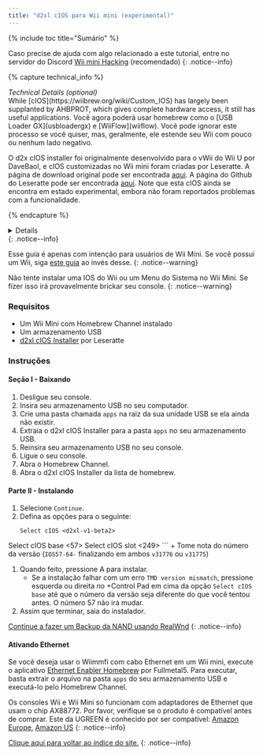 ```yaml
---
title: "d2xl cIOS para Wii mini (experimental)"
---
```


{% include toc title="Sumário" %}

Caso precise de ajuda com algo relacionado a este tutorial, entre no servidor do Discord [Wii mini Hacking](https://discord.gg/6ryxnkS) (recomendado)
{: .notice--info}

{% capture technical_info %}
<summary><em>Technical Details (optional)</em></summary>
While [cIOS](https://wiibrew.org/wiki/Custom_IOS) has largely been supplanted by AHBPROT, which gives complete hardware access, it still has useful applications. Você agora poderá usar homebrew como o [USB Loader GX](usbloadergx) e [WiiFlow](wiiflow). Você pode ignorar este processo se você quiser, mas, geralmente, ele estende seu Wii com pouco ou nenhum lado negativo.

O d2x cIOS installer foi originalmente desenvolvido para o vWii do Wii U por DaveBaol, e cIOS customizadas no Wii mini foram criadas por Leseratte. A página de download original pode ser encontrada [aqui](https://wii.leseratte10.de/d2xl-cIOS/). A página do Github do Leseratte pode ser encontrada [aqui](https://github.com/Leseratte10/d2xl-cios). Note que esta cIOS ainda se encontra em estado experimental, embora não foram reportados problemas com a funcionalidade.

{% endcapture %}
<details>{{ technical_info | markdownify }}</details>
{: .notice--info}

Esse guia é apenas com intenção para usuários de Wii Mini. Se você possui um Wii, siga [este guia](cios) ao invés desse.
{: .notice--warning}

Não tente instalar uma IOS do Wii ou um Menu do Sistema no Wii Mini. Se fizer isso irá provavelmente brickar seu console.
{: .notice--warning}

### Requisitos

* Um Wii Mini com Homebrew Channel instalado
* Um armazenamento USB
* [d2xl cIOS Installer](/assets/files/d2xl_wii_mini_cIOS_installer_v1_beta2.zip) por Leseratte

### Instruções

#### Seção I - Baixando

1. Desligue seu console.
1. Insira seu armazenamento USB no seu computador.
1. Crie uma pasta chamada `apps` na raiz da sua unidade USB se ela ainda não existir.
1. Extraia o d2xl cIOS Installer para a pasta `apps` no seu armazenamento USB.
1. Reinsira seu armazenamento USB no seu console.
1. Ligue o seu console.
1. Abra o Homebrew Channel.
1. Abra o d2xl cIOS Installer da lista de homebrew.

#### Parte II - Instalando

1. Selecione `Continue`.
1. Defina as opções para o seguinte:
    ```
    Select cIOS <d2xl-v1-beta2>
Select cIOS base <57>
Select cIOS slot <249>
    ```
    + Tome nota do número da versão (`IOS57-64-` finalizando em ambos `v31776` ou `v31775`)
1. Quando feito, pressione A para instalar.
    + Se a instalação falhar com um erro `TMD version mismatch`, pressione esquerda ou direita no +Control Pad em cima da opção `Select cIOS base` até que o número da versão seja diferente do que você tentou antes. O número 57 não irá mudar.
1. Assim que terminar, saia do instalador.

[Continue a fazer um Backup da NAND usando RealWnd](wnd-mini)
{: .notice--info}

#### Ativando Ethernet

Se você deseja usar o Wiimmfi com cabo Ethernet em um Wii mini, execute o aplicativo [Ethernet Enabler Homebrew](/assets/files/Wii_Mini_Ethernet_Enable.zip) por Fullmetal5. Para executar, basta extrair o arquivo na pasta `apps` do seu armazenamento USB e executá-lo pelo Homebrew Channel.

Os consoles Wii e Wii Mini só funcionam com adaptadores de Ethernet que usam o chip AX88772. Por favor, verifique se o produto é compatível antes de comprar. Este da UGREEN é conhecido por ser compatível: [Amazon Europe](https://www.amazon.de/dp/B00MYT481C), [Amazon US](https://a.co/d/3OcSJDS)
{: .notice--info}

[Clique aqui para voltar ao índice do site.](site-navigation)
{: .notice--info}
